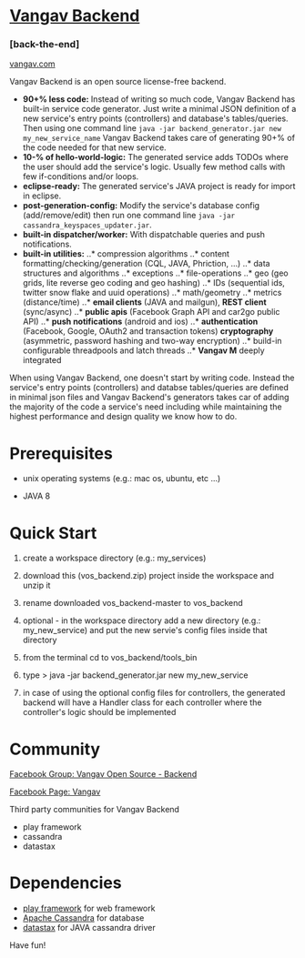 # [Vangav Backend](http://www.vangav.com/)
### [back-the-end]

[vangav.com](http://www.vangav.com/)

Vangav Backend is an open source license-free backend.
- **90+% less code:** Instead of writing so much code, Vangav Backend has built-in service code generator. Just write a minimal JSON definition of a new service's entry points (controllers) and database's tables/queries. Then using one command line `java -jar backend_generator.jar new my_new_service_name` Vangav Backend takes care of generating 90+% of the code needed for that new service.
- **10-% of hello-world-logic:** The generated service adds TODOs where the user should add the service's logic. Usually few method calls with few if-conditions and/or loops.
- **eclipse-ready:** The generated service's JAVA project is ready for import in eclipse.
- **post-generation-config:** Modify the service's database config (add/remove/edit) then run one command line `java -jar cassandra_keyspaces_updater.jar`.
- **built-in dispatcher/worker:** With dispatchable queries and push notifications.
- **built-in utilities:**
..* compression algorithms
..* content formatting/checking/generation (CQL, JAVA, Phriction, ...)
..* data structures and algorithms
..* exceptions
..* file-operations
..* geo (geo grids, lite reverse geo coding and geo hashing)
..* IDs (sequential ids, twitter snow flake and uuid operations)
..* math/geometry
..* metrics (distance/time)
..* **email clients** (JAVA and mailgun), **REST client** (sync/async)
..* **public apis** (Facebook Graph API and car2go public API)
..* **push notifications** (android and ios)
..* **authentication** (Facebook, Google, OAuth2 and transaction tokens) **cryptography** (asymmetric, password hashing and two-way encryption)
..* build-in configurable threadpools and latch threads
..* **Vangav M** deeply integrated

When using Vangav Backend, one doesn't start by writing code. Instead the service's entry points (controllers) and databse tables/queries are defined in minimal json files and Vangav Backend's generators takes car of adding the majority of the code a service's need including while maintaining the highest performance and design quality we know how to do.

# Prerequisites

- unix operating systems (e.g.: mac os, ubuntu, etc ...)

- JAVA 8

# Quick Start

1. create a workspace directory (e.g.: my_services)

2. download this (vos_backend.zip) project inside the workspace and unzip it

3. rename downloaded vos_backend-master to vos_backend

4. optional - in the workspace directory add a new directory (e.g.: my_new_service) and put the new servie's config files inside that directory

5. from the terminal cd to vos_backend/tools_bin

6. type > java -jar backend_generator.jar new my_new_service

7. in case of using the optional config files for controllers, the generated backend will have a Handler class for each controller where the controller's logic should be implemented

# Community

[Facebook Group: Vangav Open Source - Backend](http://www.fb.com/groups/575834775932682/)

[Facebook Page: Vangav](http://www.fb.com/vangav.f)


Third party communities for Vangav Backend
- play framework
- cassandra
- datastax

# Dependencies

- [play framework](http://www.playframework.com) for web framework
- [Apache Cassandra](http://www.cassandra.apache.org/) for database
- [datastax](http://www.datastax.com/) for JAVA cassandra driver


Have fun!
